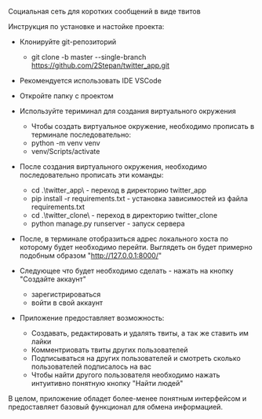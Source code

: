 Социальная сеть для коротких сообщений в виде твитов

Инструкция по установке и настойке проекта:

- Клонируйте git-репозиторий
    - git clone -b master --single-branch https://github.com/2Stepan/twitter_app.git

- Рекомендуется использовать IDE VSCode
- Откройте папку с проектом
- Используйте териминал для создания виртуального окружения
    - Чтобы создать виртуальное окружение, необходимо прописать в терминале последовательно:
    - python -m venv venv
    - venv/Scripts/activate
- После создания виртуального окружения, необходимо последовательно прописать эти команды:
    - cd .\twitter_app\     - переход в директорию twitter_app
    - pip install -r requirements.txt     - установка зависимостей из файла requirements.txt
    - cd .\twitter_clone\    - переход в директорию twitter_clone
    - python manage.py runserver    - запуск сервера

- После, в терминале отобразиться адрес локального хоста по которому будет необходимо перейти. Выглядеть он будет примерно подобным образом "http://127.0.0.1:8000/"
  
- Следующее что будет необходимо сделать - нажать на кнопку "Создайте аккаунт" 
    - зарегистрироваться
    - войти в свой аккаунт

- Приложение предоставляет возможность:
    - Создавать, редактировать и удалять твиты, а так же ставить им лайки
    - Комментриовать твиты других пользователей
    - Подписываться на других пользователей и смотреть сколько пользователей подписалось на вас
    - Чтобы найти другого пользователя необходимо нажать интуитивно понятную кнопку "Найти людей"

В целом, приложение обладет более-менее понятным интерфейсом и предоставляет базовый функционал для обмена информацией.
